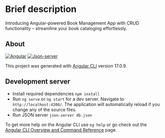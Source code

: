 # Brief description

Introducing Angular-powered Book Management App with CRUD functionality – streamline your book cataloging effortlessly.

## About
[![Angular](https://img.shields.io/badge/Angular-17.0.9-brightgreen)](https://angular.io/guide/setup-local)
[![Json-server](https://img.shields.io/badge/Json_server-1.0.0_alpha.17-brightgreen)](https://www.npmjs.com/package/json-server)

This project was generated with [Angular CLI](https://github.com/angular/angular-cli) version 17.0.9.

## Development server

- Install required dependencies `npm install`
- Run `ng serve` or `ng start` for a dev server. Navigate to `http://localhost:4200/`. The application will automatically reload if you change any of the source files.
- Run JSON server `json-server db.json`


To get more help on the Angular CLI use `ng help` or go check out the [Angular CLI Overview and Command Reference](https://angular.io/cli) page.
